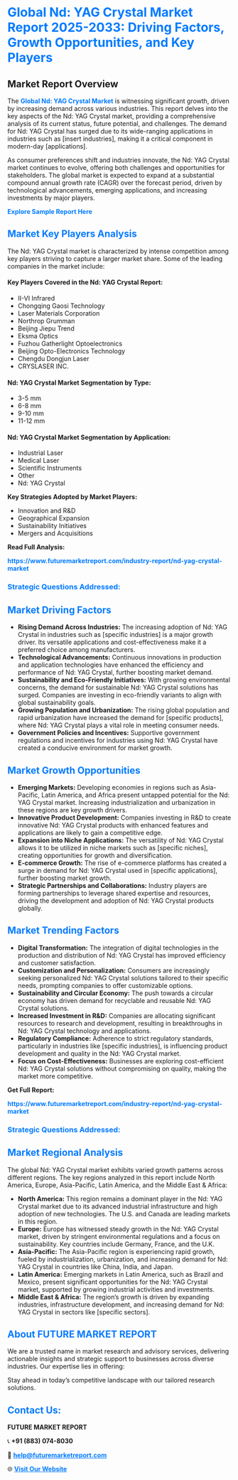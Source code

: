<h1 style="color: #007BFF;">Global Nd: YAG Crystal Market Report 2025-2033: Driving Factors, Growth Opportunities, and Key Players</h1>

<section id="overview">
<h2>Market Report Overview</h2>
<p>The <a href="https://www.futuremarketreport.com/industry-report/nd-yag-crystal-market" style="color: #007BFF; text-decoration: none;"><strong>Global Nd: YAG Crystal Market</strong></a> is witnessing significant growth, driven by increasing demand across various industries. This report delves into the key aspects of the Nd: YAG Crystal market, providing a comprehensive analysis of its current status, future potential, and challenges. The demand for Nd: YAG Crystal has surged due to its wide-ranging applications in industries such as [insert industries], making it a critical component in modern-day [applications].</p>
<p>As consumer preferences shift and industries innovate, the Nd: YAG Crystal market continues to evolve, offering both challenges and opportunities for stakeholders. The global market is expected to expand at a substantial compound annual growth rate (CAGR) over the forecast period, driven by technological advancements, emerging applications, and increasing investments by major players.</p>
</section>

<section id="overview">
<p><a href="https://www.futuremarketreport.com/request-sample/reportId=120047" style="color: #007BFF; text-decoration: none;"><strong>Explore Sample Report Here</strong></a></p>
</section>

<section id="key-players">
<h2 style="color: #007BFF;">Market Key Players Analysis</h2>
<p>The Nd: YAG Crystal market is characterized by intense competition among key players striving to capture a larger market share. Some of the leading companies in the market include:</p>
<h4>Key Players Covered in the Nd: YAG Crystal Report:</h4>
<ul><li>II-VI Infrared</li><li>Chongqing Gaosi Technology</li><li>Laser Materials Corporation</li><li>Northrop Grumman</li><li>Beijing Jiepu Trend</li><li>Eksma Optics</li><li>Fuzhou Gatherlight Optoelectronics</li><li>Beijing Opto-Electronics Technology</li><li>Chengdu Dongjun Laser</li><li>CRYSLASER INC.</li></ul>
<h4>Nd: YAG Crystal Market Segmentation by Type:</h4>
<ul><li>3-5 mm</li><li>6-8 mm</li><li>9-10 mm</li><li>11-12 mm</li></ul>

<h4>Nd: YAG Crystal Market Segmentation by Application:</h4>
<ul><li>Industrial Laser</li><li>Medical Laser</li><li>Scientific Instruments</li><li>Other</li><li>Nd: YAG Crystal</li></ul>
<p><strong>Key Strategies Adopted by Market Players:</strong></p>
<ul>
<li>Innovation and R&D</li>
<li>Geographical Expansion</li>
<li>Sustainability Initiatives</li>
<li>Mergers and Acquisitions</li>
</ul>
</section>

<section>
<p><strong>Read Full Analysis: </strong></p><a href="https://www.futuremarketreport.com/industry-report/nd-yag-crystal-market" style="color: #007BFF; text-decoration: none;"><strong>https://www.futuremarketreport.com/industry-report/nd-yag-crystal-market</strong></a>
<h3 style="color: #007BFF;">Strategic Questions Addressed:</h3>
</section>

<section id="driving-factors">
<h2 style="color: #007BFF;">Market Driving Factors</h2>
<ul>
<li><strong>Rising Demand Across Industries:</strong> The increasing adoption of Nd: YAG Crystal in industries such as [specific industries] is a major growth driver. Its versatile applications and cost-effectiveness make it a preferred choice among manufacturers.</li>
<li><strong>Technological Advancements:</strong> Continuous innovations in production and application technologies have enhanced the efficiency and performance of Nd: YAG Crystal, further boosting market demand.</li>
<li><strong>Sustainability and Eco-Friendly Initiatives:</strong> With growing environmental concerns, the demand for sustainable Nd: YAG Crystal solutions has surged. Companies are investing in eco-friendly variants to align with global sustainability goals.</li>
<li><strong>Growing Population and Urbanization:</strong> The rising global population and rapid urbanization have increased the demand for [specific products], where Nd: YAG Crystal plays a vital role in meeting consumer needs.</li>
<li><strong>Government Policies and Incentives:</strong> Supportive government regulations and incentives for industries using Nd: YAG Crystal have created a conducive environment for market growth.</li>
</ul>
</section>

<section id="growth-opportunities">
<h2 style="color: #007BFF;">Market Growth Opportunities</h2>
<ul>
<li><strong>Emerging Markets:</strong> Developing economies in regions such as Asia-Pacific, Latin America, and Africa present untapped potential for the Nd: YAG Crystal market. Increasing industrialization and urbanization in these regions are key growth drivers.</li>
<li><strong>Innovative Product Development:</strong> Companies investing in R&D to create innovative Nd: YAG Crystal products with enhanced features and applications are likely to gain a competitive edge.</li>
<li><strong>Expansion into Niche Applications:</strong> The versatility of Nd: YAG Crystal allows it to be utilized in niche markets such as [specific niches], creating opportunities for growth and diversification.</li>
<li><strong>E-commerce Growth:</strong> The rise of e-commerce platforms has created a surge in demand for Nd: YAG Crystal used in [specific applications], further boosting market growth.</li>
<li><strong>Strategic Partnerships and Collaborations:</strong> Industry players are forming partnerships to leverage shared expertise and resources, driving the development and adoption of Nd: YAG Crystal products globally.</li>
</ul>
</section>

<section id="trending-factors">
<h2 style="color: #007BFF;">Market Trending Factors</h2>
<ul>
<li><strong>Digital Transformation:</strong> The integration of digital technologies in the production and distribution of Nd: YAG Crystal has improved efficiency and customer satisfaction.</li>
<li><strong>Customization and Personalization:</strong> Consumers are increasingly seeking personalized Nd: YAG Crystal solutions tailored to their specific needs, prompting companies to offer customizable options.</li>
<li><strong>Sustainability and Circular Economy:</strong> The push towards a circular economy has driven demand for recyclable and reusable Nd: YAG Crystal solutions.</li>
<li><strong>Increased Investment in R&D:</strong> Companies are allocating significant resources to research and development, resulting in breakthroughs in Nd: YAG Crystal technology and applications.</li>
<li><strong>Regulatory Compliance:</strong> Adherence to strict regulatory standards, particularly in industries like [specific industries], is influencing product development and quality in the Nd: YAG Crystal market.</li>
<li><strong>Focus on Cost-Effectiveness:</strong> Businesses are exploring cost-efficient Nd: YAG Crystal solutions without compromising on quality, making the market more competitive.</li>
</ul>
</section>

<section>
<p><strong>Get Full Report: </strong></p><a href="https://www.futuremarketreport.com/industry-report/nd-yag-crystal-market" style="color: #007BFF; text-decoration: none;"><strong>https://www.futuremarketreport.com/industry-report/nd-yag-crystal-market</strong></a>
<h3 style="color: #007BFF;">Strategic Questions Addressed:</h3>
</section>


<section id="regional-analysis">
<h2 style="color: #007BFF;">Market Regional Analysis</h2>
<p>The global Nd: YAG Crystal market exhibits varied growth patterns across different regions. The key regions analyzed in this report include North America, Europe, Asia-Pacific, Latin America, and the Middle East & Africa:</p>
<ul>
<li><strong>North America:</strong> This region remains a dominant player in the Nd: YAG Crystal market due to its advanced industrial infrastructure and high adoption of new technologies. The U.S. and Canada are leading markets in this region.</li>
<li><strong>Europe:</strong> Europe has witnessed steady growth in the Nd: YAG Crystal market, driven by stringent environmental regulations and a focus on sustainability. Key countries include Germany, France, and the U.K.</li>
<li><strong>Asia-Pacific:</strong> The Asia-Pacific region is experiencing rapid growth, fueled by industrialization, urbanization, and increasing demand for Nd: YAG Crystal in countries like China, India, and Japan.</li>
<li><strong>Latin America:</strong> Emerging markets in Latin America, such as Brazil and Mexico, present significant opportunities for the Nd: YAG Crystal market, supported by growing industrial activities and investments.</li>
<li><strong>Middle East & Africa:</strong> The region’s growth is driven by expanding industries, infrastructure development, and increasing demand for Nd: YAG Crystal in sectors like [specific sectors].</li>
</ul>
</section>

<footer>
<h2 style="color: #007BFF;">About FUTURE MARKET REPORT</h2>
<p>We are a trusted name in market research and advisory services, delivering actionable insights and strategic support to businesses across diverse industries. Our expertise lies in offering:</p>

<p>Stay ahead in today’s competitive landscape with our tailored research solutions.</p>

<h2 style="color: #007BFF;">Contact Us:</h2>
<p><strong>FUTURE MARKET REPORT</strong></p>
<p>📞 <strong>+91 (883) 074-8030</strong></p>
<p>📧 <strong><a href="mailto:help@futuremarketreport.com" style="color: #007BFF;">help@futuremarketreport.com</a></strong></p>
<p>🌐 <strong><a href="https://www.futuremarketreport.com/" style="color: #007BFF;">Visit Our Website</a></strong></p>
</footer>